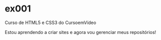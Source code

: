 # ex001
 Curso de HTML5 e CSS3 do CursoemVídeo

Estou aprendendo a criar sites e agora vou gerenciar meus repositórios!

